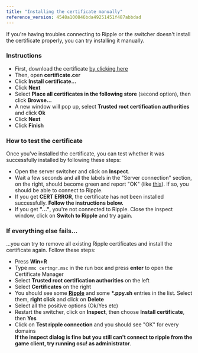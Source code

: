 ```yaml
---
title: "Installing the certificate manually"
reference_version: 4548a100846bda49251451f487abbdad
---
```

If you're having troubles connecting to Ripple or the switcher doesn't install the certificate properly, you can try installing it manually.

### Instructions
- First, download the certificate [by clicking here](https://zxq.co/ripple/ripple-server-switcher/-/raw/master/RippleServerSwitcher/Resources/ripple.cer?inline=false)
- Then, open **certificate.cer**
- Click **Install certificate...**
- Click **Next**
- Select **Place all certificates in the following store** (second option), then click **Browse...**
- A new window will pop up, select **Trusted root certification authorities** and click **Ok**
- Click **Next**
- Click **Finish**

### How to test the certificate
Once you've installed the certificate, you can test whether it was successfully installed by following these steps:  

- Open the server switcher and click on **Inspect**.  
- Wait a few seconds and all the labels in the "Server connection" section, on the right, should become green and report "OK" (like [this](https://i.ibb.co/68TL6zT/Settings-Form.png)). If so, you should be able to connect to Ripple.  
- If you get **CERT ERROR**, the certificate has not been installed successfully. **Follow the instructions below.**  
- If you get **"..."**, you're not connected to Ripple. Close the inspect window, click on **Switch to Ripple** and try again.  

### If everything else fails...
...you can try to remove all existing Ripple certificates and install the certificate again. Follow these steps:

- Press **Win+R**  
- Type `mmc certmgr.msc` in the run box and press **enter** to open the Certificate Manager  
- Select **Trusted root certification authorities** on the left  
- Select **Certificates** on the right  
- You should see some **[Ripple](http://y.zxq.co/bbyxev.png)** and some **\*.ppy.sh** entries in the list. Select them, **right click** and click on **Delete**  
- Select all the positive options (Ok/Yes etc)  
- Restart the switcher, click on **Inspect**, then choose **Install certificate**, then **Yes**  
- Click on **Test ripple connection** and you should see "OK" for every domains  
**If the inspect dialog is fine but you still can't connect to ripple from the game client, try running osu! as administrator**.
